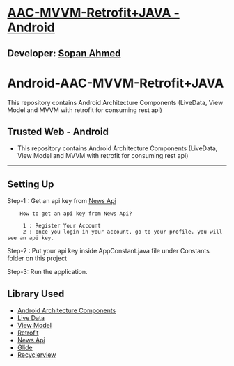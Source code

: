 # [AAC-MVVM-Retrofit+JAVA - Android][published url]
## Developer: [Sopan Ahmed][instructor url]

# Android-AAC-MVVM-Retrofit+JAVA
This repository contains Android Architecture Components (LiveData, View Model and MVVM with retrofit for consuming rest api) 

Trusted Web - Android
---------------------

 * This repository contains Android Architecture Components (LiveData, View Model and MVVM with retrofit for consuming rest api) 

---------------------

## Setting Up

Step-1 : Get an api key from [News Api](https://newsapi.org/)

        How to get an api key from News Api?
        
         1 : Register Your Account
         2 : once you login in your account, go to your profile. you will see an api key.

Step-2 : Put your api key inside AppConstant.java file under Constants folder on this project

Step-3: Run the application.


## Library Used
* [Android Architecture Components](https://developer.android.com/topic/libraries/architecture/)
* [Live Data](https://developer.android.com/topic/libraries/architecture/livedata)
* [View Model](https://developer.android.com/topic/libraries/architecture/viewmodel)
* [Retrofit](https://square.github.io/retrofit/)
* [News Api](https://newsapi.org/)
* [Glide](https://github.com/bumptech/glide)
* [Recyclerview](https://developer.android.com/guide/topics/ui/layout/recyclerview)

[published url]: https://github.com/gitproject09/androidAAC-MVVM-Retrofit
[instructor url]: https://github.com/gitproject09
